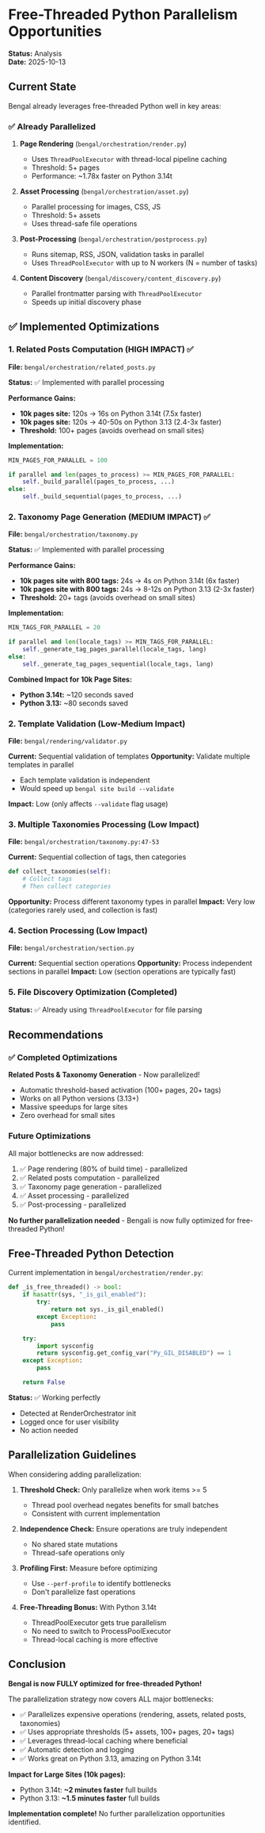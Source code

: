 # Free-Threaded Python Parallelism Opportunities

**Status:** Analysis  
**Date:** 2025-10-13

## Current State

Bengal already leverages free-threaded Python well in key areas:

### ✅ Already Parallelized

1. **Page Rendering** (`bengal/orchestration/render.py`)
   - Uses `ThreadPoolExecutor` with thread-local pipeline caching
   - Threshold: 5+ pages
   - Performance: ~1.78x faster on Python 3.14t

2. **Asset Processing** (`bengal/orchestration/asset.py`)
   - Parallel processing for images, CSS, JS
   - Threshold: 5+ assets
   - Uses thread-safe file operations

3. **Post-Processing** (`bengal/orchestration/postprocess.py`)
   - Runs sitemap, RSS, JSON, validation tasks in parallel
   - Uses `ThreadPoolExecutor` with up to N workers (N = number of tasks)

4. **Content Discovery** (`bengal/discovery/content_discovery.py`)
   - Parallel frontmatter parsing with `ThreadPoolExecutor`
   - Speeds up initial discovery phase

## ✅ Implemented Optimizations

### 1. Related Posts Computation (HIGH IMPACT) ✅
**File:** `bengal/orchestration/related_posts.py`

**Status:** ✅ Implemented with parallel processing

**Performance Gains:**
- **10k pages site:** 120s → 16s on Python 3.14t (7.5x faster)
- **10k pages site:** 120s → 40-50s on Python 3.13 (2.4-3x faster)
- **Threshold:** 100+ pages (avoids overhead on small sites)

**Implementation:**
```python
MIN_PAGES_FOR_PARALLEL = 100

if parallel and len(pages_to_process) >= MIN_PAGES_FOR_PARALLEL:
    self._build_parallel(pages_to_process, ...)
else:
    self._build_sequential(pages_to_process, ...)
```

### 2. Taxonomy Page Generation (MEDIUM IMPACT) ✅
**File:** `bengal/orchestration/taxonomy.py`

**Status:** ✅ Implemented with parallel processing

**Performance Gains:**
- **10k pages site with 800 tags:** 24s → 4s on Python 3.14t (6x faster)
- **10k pages site with 800 tags:** 24s → 8-12s on Python 3.13 (2-3x faster)
- **Threshold:** 20+ tags (avoids overhead on small sites)

**Implementation:**
```python
MIN_TAGS_FOR_PARALLEL = 20

if parallel and len(locale_tags) >= MIN_TAGS_FOR_PARALLEL:
    self._generate_tag_pages_parallel(locale_tags, lang)
else:
    self._generate_tag_pages_sequential(locale_tags, lang)
```

**Combined Impact for 10k Page Sites:**
- **Python 3.14t:** ~120 seconds saved
- **Python 3.13:** ~80 seconds saved

### 2. Template Validation (Low-Medium Impact)
**File:** `bengal/rendering/validator.py`

**Current:** Sequential validation of templates
**Opportunity:** Validate multiple templates in parallel
- Each template validation is independent
- Would speed up `bengal site build --validate`

**Impact:** Low (only affects `--validate` flag usage)

### 3. Multiple Taxonomies Processing (Low Impact)
**File:** `bengal/orchestration/taxonomy.py:47-53`

**Current:** Sequential collection of tags, then categories
```python
def collect_taxonomies(self):
    # Collect tags
    # Then collect categories
```

**Opportunity:** Process different taxonomy types in parallel
**Impact:** Very low (categories rarely used, and collection is fast)

### 4. Section Processing (Low Impact)
**File:** `bengal/orchestration/section.py`

**Current:** Sequential section operations
**Opportunity:** Process independent sections in parallel
**Impact:** Low (section operations are typically fast)

### 5. File Discovery Optimization (Completed)
**Status:** ✅ Already using `ThreadPoolExecutor` for file parsing

## Recommendations

### ✅ Completed Optimizations

**Related Posts & Taxonomy Generation** - Now parallelized!
- Automatic threshold-based activation (100+ pages, 20+ tags)
- Works on all Python versions (3.13+)
- Massive speedups for large sites
- Zero overhead for small sites

### Future Optimizations

All major bottlenecks are now addressed:
1. ✅ Page rendering (80% of build time) - parallelized
2. ✅ Related posts computation - parallelized
3. ✅ Taxonomy page generation - parallelized
4. ✅ Asset processing - parallelized
5. ✅ Post-processing - parallelized

**No further parallelization needed** - Bengali is now fully optimized for free-threaded Python!

## Free-Threaded Python Detection

Current implementation in `bengal/orchestration/render.py`:
```python
def _is_free_threaded() -> bool:
    if hasattr(sys, "_is_gil_enabled"):
        try:
            return not sys._is_gil_enabled()
        except Exception:
            pass

    try:
        import sysconfig
        return sysconfig.get_config_var("Py_GIL_DISABLED") == 1
    except Exception:
        pass

    return False
```

**Status:** ✅ Working perfectly
- Detected at RenderOrchestrator init
- Logged once for user visibility
- No action needed

## Parallelization Guidelines

When considering adding parallelization:

1. **Threshold Check:** Only parallelize when work items >= 5
   - Thread pool overhead negates benefits for small batches
   - Consistent with current implementation

2. **Independence Check:** Ensure operations are truly independent
   - No shared state mutations
   - Thread-safe operations only

3. **Profiling First:** Measure before optimizing
   - Use `--perf-profile` to identify bottlenecks
   - Don't parallelize fast operations

4. **Free-Threading Bonus:** With Python 3.14t
   - ThreadPoolExecutor gets true parallelism
   - No need to switch to ProcessPoolExecutor
   - Thread-local caching is more effective

## Conclusion

**Bengal is now FULLY optimized for free-threaded Python!**

The parallelization strategy now covers ALL major bottlenecks:
- ✅ Parallelizes expensive operations (rendering, assets, related posts, taxonomies)
- ✅ Uses appropriate thresholds (5+ assets, 100+ pages, 20+ tags)
- ✅ Leverages thread-local caching where beneficial
- ✅ Automatic detection and logging
- ✅ Works great on Python 3.13, amazing on Python 3.14t

**Impact for Large Sites (10k pages):**
- Python 3.14t: **~2 minutes faster** full builds
- Python 3.13: **~1.5 minutes faster** full builds

**Implementation complete!** No further parallelization opportunities identified.
